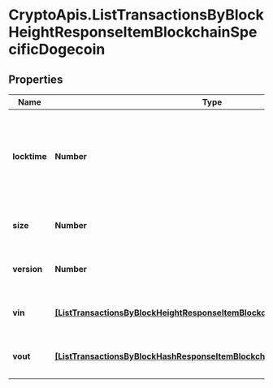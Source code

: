 # CryptoApis.ListTransactionsByBlockHeightResponseItemBlockchainSpecificDogecoin

## Properties

Name | Type | Description | Notes
------------ | ------------- | ------------- | -------------
**locktime** | **Number** | Represents the time at which a particular transaction can be added to the blockchain. | 
**size** | **Number** | Represents the total size of this transaction. | 
**version** | **Number** | Represents transaction version number. | 
**vin** | [**[ListTransactionsByBlockHeightResponseItemBlockchainSpecificDogecoinVin]**](ListTransactionsByBlockHeightResponseItemBlockchainSpecificDogecoinVin.md) | Represents the transaction inputs. | 
**vout** | [**[ListTransactionsByBlockHashResponseItemBlockchainSpecificDogecoinVout]**](ListTransactionsByBlockHashResponseItemBlockchainSpecificDogecoinVout.md) | Represents the transaction outputs. | 


